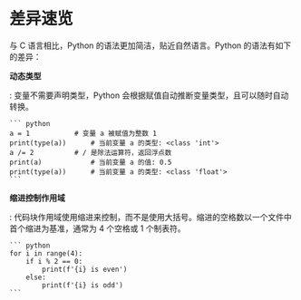 # 差异速览

与 C 语言相比，Python 的语法更加简洁，贴近自然语言。Python 的语法有如下的差异：

**动态类型**

:   变量不需要声明类型，Python 会根据赋值自动推断变量类型，且可以随时自动转换。

    ``` python
    a = 1           # 变量 a 被赋值为整数 1
    print(type(a))      # 当前变量 a 的类型: <class 'int'>
    a /= 2          # / 是除法运算符，返回浮点数
    print(a)            # 当前变量 a 的值: 0.5
    print(type(a))      # 当前变量 a 的类型: <class 'float'>
    ```

**缩进控制作用域**

:   代码块作用域使用缩进来控制，而不是使用大括号。缩进的空格数以一个文件中首个缩进为基准，通常为 4 个空格或 1 个制表符。

    ``` python
    for i in range(4):
        if i % 2 == 0:
            print(f'{i} is even')
        else:
            print(f'{i} is odd')
    ```

